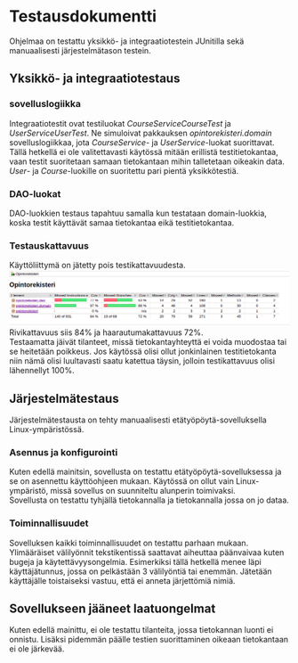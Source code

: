 # Testausdokumentti  

Ohjelmaa on testattu yksikkö- ja integraatiotestein JUnitilla sekä manuaalisesti järjestelmätason testein.  

## Yksikkö- ja integraatiotestaus  
 
### sovelluslogiikka  
Integraatiotestit ovat testiluokat *CourseServiceCourseTest* ja *UserServiceUserTest*. Ne simuloivat pakkauksen *opintorekisteri.domain* sovelluslogiikkaa, jota *CourseService*- ja *UserService*-luokat suorittavat. Tällä hetkellä ei ole valitettavasti käytössä mitään erillistä  testitietokantaa, vaan testit suoritetaan samaan tietokantaan mihin talletetaan oikeakin data.  
*User*- ja *Course*-luokille on suoritettu pari pientä yksikkötestiä. 
### DAO-luokat
DAO-luokkien testaus tapahtuu samalla kun testataan domain-luokkia, koska testit käyttävät samaa tietokantaa eikä testitietokantaa.  
### Testauskattavuus  
Käyttöliittymä on jätetty pois testikattavuudesta.
![testikattavuus](kuvat/jacoco.png)  
Rivikattavuus siis 84% ja haarautumakattavuus 72%.  
Testaamatta jäivät tilanteet, missä tietokantayhteyttä ei voida muodostaa tai se heitetään poikkeus. Jos käytössä olisi ollut jonkinlainen testitietokanta niin nämä olisi luultavasti saatu katettua täysin, jolloin testikattavuus olisi lähennellyt 100%.  
## Järjestelmätestaus
Järjestelmätestausta on tehty manuaalisesti etätyöpöytä-sovelluksella Linux-ympäristössä.  
### Asennus ja konfigurointi  
Kuten edellä mainitsin, sovellusta on testattu etätyöpöytä-sovelluksessa ja se on asennettu käyttöohjeen mukaan. Käytössä on ollut vain Linux-ympäristö, missä sovellus on suunniteltu alunperin toimivaksi.  
Sovellusta on testattu tyhjällä tietokannalla ja tietokannalla jossa on jo dataa.
### Toiminnallisuudet
Sovelluksen kaikki toiminnallisuudet on testattu parhaan mukaan. Ylimääräiset välilyönnit tekstikentissä saattavat aiheuttaa päänvaivaa kuten bugeja ja käytettävyysongelmia. Esimerkiksi tällä hetkellä menee läpi käyttäjätunnus, jossa on pelkästään 3 välilyöntiä tai enemmän. Jätetään käyttäjälle toistaiseksi vastuu, että ei anneta järjettömiä nimiä.
## Sovellukseen jääneet laatuongelmat  
Kuten edellä mainittu, ei ole testattu tilanteita, jossa tietokannan luonti ei onnistu. Lisäksi pidemmän päälle testien suorittaminen oikeaan tietokantaan ei ole järkevää.  
